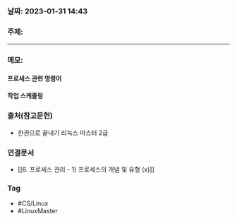 ### 날짜: 2023-01-31 14:43

### 주제: 
---
### 메모: 
#### 프로세스 관련 명령어
#### 작업 스케줄링 

### 출처(참고문헌) 
- 한권으로 끝내기 리눅스 마스터 2급

### 연결문서 
- [[6. 프로세스 관리 - 1) 프로세스의 개념 및 유형 (x)]]

### Tag
- #CS/Linux 
- #LinuxMaster 